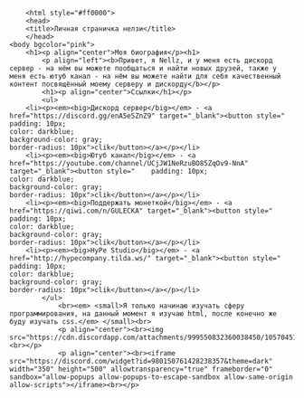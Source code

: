 		<html style="#ff0000">
		<head>
		<title>Личная страничка нелзи</title>
		</head>
	<body bgcolor="pink">
		<h1><p align="center">Моя биография</p><h1>
			<p align="left"><b>Привет, я Nellz, и у меня есть дискорд сервер - на нём вы можете пообщаться и найти новых друзей, также у меня есть ютуб канал - на нём вы можете найти для себя качественный контент посвящённый моему серверу и дискорду</b></p>
			<h1><p align="center">Ссылки</h1></p>
			<ul>
		<li><p><em><big>Дискорд сервер</big></em> - <a href="https://discord.gg/enA5eSZnZ9" target="_blank"><button style="    padding: 10px;
    color: darkblue;
    background-color: gray;
    border-radius: 10px">clik</button></a></p></li>
		<li><p><em><big>Ютуб канал</big></em> - <a href="https://youtube.com/channel/UCjJW1NeRzuBO85ZqOv9-NnA" target="_blank"><button style="    padding: 10px;
    color: darkblue;
    background-color: gray;
    border-radius: 10px">clik</button></a></p></li>
		<li><p><em><big>Поддержать монеткой</big></em> - <a href="https://qiwi.com/n/GULECKA" target="_blank"><button style="    padding: 10px;
    color: darkblue;
    background-color: gray;
    border-radius: 10px">clik</button></a></p></li>
		<li><p><em><big>HyPe Studio</big></em> - <a href="http://hypecompany.tilda.ws/" target="_blank"><button style="    padding: 10px;
    color: darkblue;
    background-color: gray;
    border-radius: 10px">clik</button></a></p></li>
		    </ul>
				<br><em> <small>Я только начинаю изучать сферу программирования, на данный момент я изучаю html, после конечно же буду изучать css.</em> </small><br>
				<p align="center"><br><img src="https://cdn.discordapp.com/attachments/999550832360038450/1057045157846995006/i_7.jpeg"><br></p>
				<p align="center"><br><iframe src="https://discord.com/widget?id=980150761428238357&theme=dark" width="350" height="500" allowtransparency="true" frameborder="0" sandbox="allow-popups allow-popups-to-escape-sandbox allow-same-origin allow-scripts"></iframe><br></p>
</body> 
</html>
